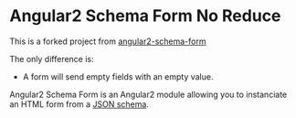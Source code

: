 # Angular2 Schema Form No Reduce

This is a forked project from [angular2-schema-form](https://www.npmjs.com/package/angular2-schema-form)

The only difference is:
* A form will send empty fields with an empty value.

Angular2 Schema Form is an Angular2 module allowing you to instanciate an HTML form from a [JSON schema](http://json-schema.org/).
